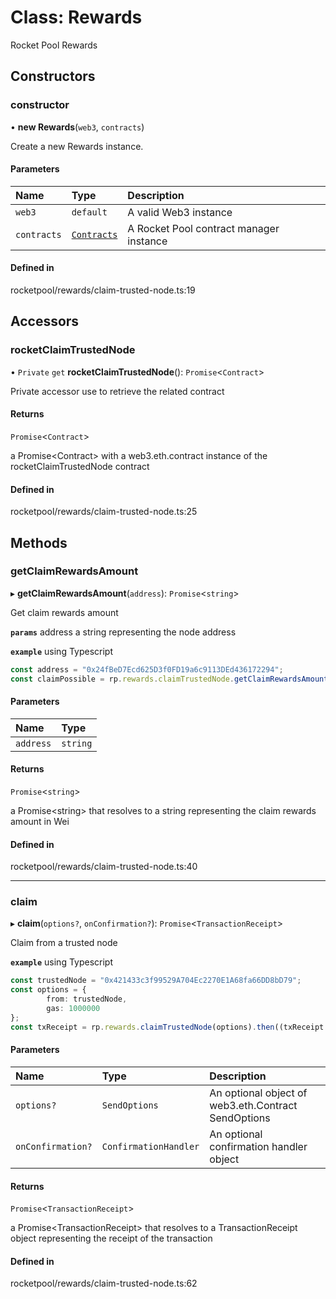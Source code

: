 # Class: Rewards

Rocket Pool Rewards

## Constructors

### constructor

• **new Rewards**(`web3`, `contracts`)

Create a new Rewards instance.

#### Parameters

| Name        | Type                     | Description                             |
| :---------- | :----------------------- | :-------------------------------------- |
| `web3`      | `default`                | A valid Web3 instance                   |
| `contracts` | [`Contracts`](Contracts) | A Rocket Pool contract manager instance |

#### Defined in

rocketpool/rewards/claim-trusted-node.ts:19

## Accessors

### rocketClaimTrustedNode

• `Private` `get` **rocketClaimTrustedNode**(): `Promise`<`Contract`\>

Private accessor use to retrieve the related contract

#### Returns

`Promise`<`Contract`\>

a Promise<Contract\> with a web3.eth.contract instance of the rocketClaimTrustedNode contract

#### Defined in

rocketpool/rewards/claim-trusted-node.ts:25

## Methods

### getClaimRewardsAmount

▸ **getClaimRewardsAmount**(`address`): `Promise`<`string`\>

Get claim rewards amount

**`params`** address a string representing the node address

**`example`** using Typescript

```ts
const address = "0x24fBeD7Ecd625D3f0FD19a6c9113DEd436172294";
const claimPossible = rp.rewards.claimTrustedNode.getClaimRewardsAmount(address).then((val: string) => { val };
```

#### Parameters

| Name      | Type     |
| :-------- | :------- |
| `address` | `string` |

#### Returns

`Promise`<`string`\>

a Promise<string\> that resolves to a string representing the claim rewards amount in Wei

#### Defined in

rocketpool/rewards/claim-trusted-node.ts:40

---

### claim

▸ **claim**(`options?`, `onConfirmation?`): `Promise`<`TransactionReceipt`\>

Claim from a trusted node

**`example`** using Typescript

```ts
const trustedNode = "0x421433c3f99529A704Ec2270E1A68fa66DD8bD79";
const options = {
		from: trustedNode,
		gas: 1000000
};
const txReceipt = rp.rewards.claimTrustedNode(options).then((txReceipt: TransactionReceipt) => { txReceipt };
```

#### Parameters

| Name              | Type                  | Description                                         |
| :---------------- | :-------------------- | :-------------------------------------------------- |
| `options?`        | `SendOptions`         | An optional object of web3.eth.Contract SendOptions |
| `onConfirmation?` | `ConfirmationHandler` | An optional confirmation handler object             |

#### Returns

`Promise`<`TransactionReceipt`\>

a Promise<TransactionReceipt\> that resolves to a TransactionReceipt object representing the receipt of the transaction

#### Defined in

rocketpool/rewards/claim-trusted-node.ts:62
